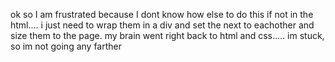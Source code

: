 ok so I am frustrated because I dont know how else to do this if not in the html.... i just need to wrap them in a div and set the next to eachother and size them to the page. my brain went right back to html and css..... im stuck, so im not going any farther 
